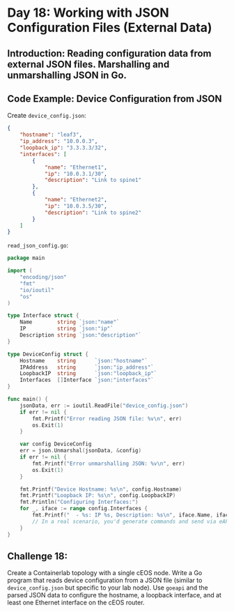 # **Day 18: Working with JSON Configuration Files (External Data)**

## **Introduction:** Reading configuration data from external JSON files. Marshalling and unmarshalling JSON in Go.

## **Code Example: Device Configuration from JSON**

Create `device_config.json`:

```json
{
    "hostname": "leaf3",
    "ip_address": "10.0.0.3",
    "loopback_ip": "3.3.3.3/32",
    "interfaces": [
        {
            "name": "Ethernet1",
            "ip": "10.0.3.1/30",
            "description": "Link to spine1"
        },
        {
            "name": "Ethernet2",
            "ip": "10.0.3.5/30",
            "description": "Link to spine2"
        }
    ]
}
```

`read_json_config.go`:

```go
package main

import (
    "encoding/json"
    "fmt"
    "io/ioutil"
    "os"
)

type Interface struct {
    Name        string `json:"name"`
    IP          string `json:"ip"`
    Description string `json:"description"`
}

type DeviceConfig struct {
    Hostname    string      `json:"hostname"`
    IPAddress   string      `json:"ip_address"`
    LoopbackIP  string      `json:"loopback_ip"`
    Interfaces  []Interface `json:"interfaces"`
}

func main() {
    jsonData, err := ioutil.ReadFile("device_config.json")
    if err != nil {
        fmt.Printf("Error reading JSON file: %v\n", err)
        os.Exit(1)
    }

    var config DeviceConfig
    err = json.Unmarshal(jsonData, &config)
    if err != nil {
        fmt.Printf("Error unmarshalling JSON: %v\n", err)
        os.Exit(1)
    }

    fmt.Printf("Device Hostname: %s\n", config.Hostname)
    fmt.Printf("Loopback IP: %s\n", config.LoopbackIP)
    fmt.Println("Configuring Interfaces:")
    for _, iface := range config.Interfaces {
        fmt.Printf("  - %s: IP %s, Description: %s\n", iface.Name, iface.IP, iface.Description)
        // In a real scenario, you'd generate commands and send via eAPI
    }
}
```

## **Challenge 18:** 
Create a Containerlab topology with a single cEOS node. Write a Go program that reads device configuration from a JSON file (similar to `device_config.json` but specific to your lab node). Use `goeapi` and the parsed JSON data to configure the hostname, a loopback interface, and at least one Ethernet interface on the cEOS router.

